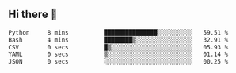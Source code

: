 ## Hi there 👋

<!--START_SECTION:waka-->

```txt
Python     8 mins          ███████████████░░░░░░░░░░   59.51 %
Bash       4 mins          ████████▒░░░░░░░░░░░░░░░░   32.91 %
CSV        0 secs          █▒░░░░░░░░░░░░░░░░░░░░░░░   05.93 %
YAML       0 secs          ▒░░░░░░░░░░░░░░░░░░░░░░░░   01.14 %
JSON       0 secs          ░░░░░░░░░░░░░░░░░░░░░░░░░   00.25 %
```

<!--END_SECTION:waka-->

<!--
**OliverShang/OliverShang** is a ✨ _special_ ✨ repository because its `README.md` (this file) appears on your GitHub profile.

Here are some ideas to get you started:

- 🔭 I’m currently working on ...
- 🌱 I’m currently learning ...
- 👯 I’m looking to collaborate on ...
- 🤔 I’m looking for help with ...
- 💬 Ask me about ...
- 📫 How to reach me: ...
- 😄 Pronouns: ...
- ⚡ Fun fact: ...
-->
